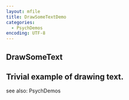 ```yaml
---
layout: mfile
title: DrawSomeTextDemo
categories:
  - PsychDemos
encoding: UTF-8
---
```


DrawSomeText
----

 Trivial example of drawing text.
----

see also: PsychDemos